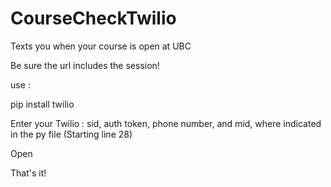 # CourseCheckTwilio
Texts you when your course is open at UBC

Be sure the url includes the session!

use :

pip install twilio

Enter your Twilio : sid, auth token, phone number, and mid, where indicated in the py file  (Starting line 28)

Open

That's it!

